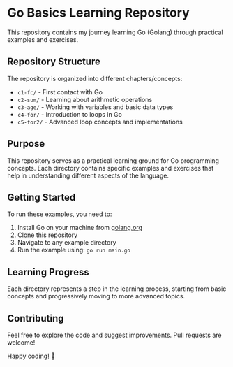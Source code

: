 # Go Basics Learning Repository

This repository contains my journey learning Go (Golang) through practical examples and exercises.

## Repository Structure

The repository is organized into different chapters/concepts:

- `c1-fc/` - First contact with Go
- `c2-sum/` - Learning about arithmetic operations
- `c3-age/` - Working with variables and basic data types
- `c4-for/` - Introduction to loops in Go
- `c5-for2/` - Advanced loop concepts and implementations


## Purpose

This repository serves as a practical learning ground for Go programming concepts. Each directory contains specific examples and exercises that help in understanding different aspects of the language.

## Getting Started

To run these examples, you need to:

1. Install Go on your machine from [golang.org](https://golang.org)
2. Clone this repository
3. Navigate to any example directory
4. Run the example using: `go run main.go`

## Learning Progress

Each directory represents a step in the learning process, starting from basic concepts and progressively moving to more advanced topics.

## Contributing

Feel free to explore the code and suggest improvements. Pull requests are welcome!

Happy coding! 🚀